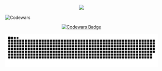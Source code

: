 
<!--
  <p align="center">
  <a href="https://www.metmuseum.org/art/collection/search/436105">
    <img alt="La Mort de Socrate" src="https://raw.githubusercontent.com/odest/odest/refs/heads/master/images/art.jpg" />
  </a>
</p>
  -->

<p align="center">
  <img src="https://skillicons.dev/icons?i=js,ts,react,nextjs,redux,html,css,scss,tailwind,git,npm,linux" />
</p>

  ![Codewars](https://github.r2v.ch/codewars?user=dinifarb&name=true&top_languages=true&stroke=%23b362ff&theme=purple_dark&cache_control=86400)

<p align="center">
  <a href="https://www.codewars.com/users/username">
    <img src="https://www.codewars.com/users/windvenx/badges/large" alt="Codewars Badge"/>
  </a>
</p>


<div align="center">
  <a href="https://github.com/esenturDev">
  <img src="https://github.com/bimashazaman/Github-snake-SVG/raw/master/snake.svg"
       alt="snake" /></a>
</div>


